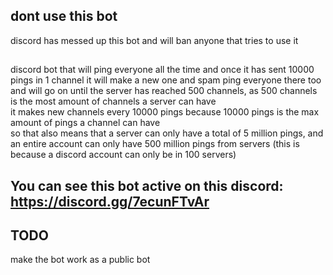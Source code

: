 ## dont use this bot
discord has messed up this bot and will ban anyone that tries to use it

##
discord bot that will ping everyone all the time and once it has sent 10000 pings in 1 channel it will make a new one and spam ping everyone there too and will go on until the server has reached 500 channels, as 500 channels is the most amount of channels a server can have  
it makes new channels every 10000 pings because 10000 pings is the max amount of pings a channel can have  
so that also means that a server can only have a total of 5 million pings, and an entire account can only have 500 million pings from servers (this is because a discord account can only be in 100 servers)  

## You can see this bot active on this discord: https://discord.gg/7ecunFTvAr

## TODO
make the bot work as a public bot
